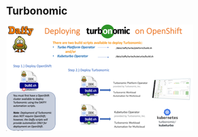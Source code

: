 # Turbonomic

![DeployingTurbonomicsOnOpenShift.png](../images/SupportingSoftware/Turbonomics/DeployingTurbonomicsOnOpenShift.png)
